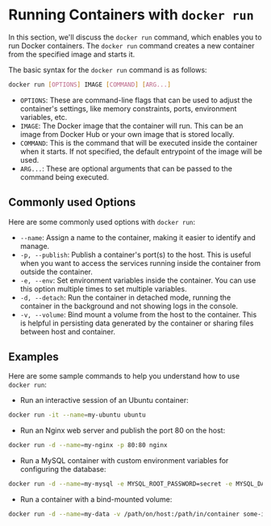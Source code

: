 # Running Containers with `docker run`

In this section, we'll discuss the `docker run` command, which enables you to run Docker containers. The `docker run` command creates a new container from the specified image and starts it.

The basic syntax for the `docker run` command is as follows:

```bash
docker run [OPTIONS] IMAGE [COMMAND] [ARG...]
```

- `OPTIONS`: These are command-line flags that can be used to adjust the container's settings, like memory constraints, ports, environment variables, etc.
- `IMAGE`: The Docker image that the container will run. This can be an image from Docker Hub or your own image that is stored locally.
- `COMMAND`: This is the command that will be executed inside the container when it starts. If not specified, the default entrypoint of the image will be used.
- `ARG...`: These are optional arguments that can be passed to the command being executed.

## Commonly used Options

Here are some commonly used options with `docker run`:

- `--name`: Assign a name to the container, making it easier to identify and manage.
- `-p, --publish`: Publish a container's port(s) to the host. This is useful when you want to access the services running inside the container from outside the container.
- `-e, --env`: Set environment variables inside the container. You can use this option multiple times to set multiple variables.
- `-d, --detach`: Run the container in detached mode, running the container in the background and not showing logs in the console.
- `-v, --volume`: Bind mount a volume from the host to the container. This is helpful in persisting data generated by the container or sharing files between host and container.

## Examples

Here are some sample commands to help you understand how to use `docker run`:

- Run an interactive session of an Ubuntu container:

```bash
docker run -it --name=my-ubuntu ubuntu
```

- Run an Nginx web server and publish the port 80 on the host:

```bash
docker run -d --name=my-nginx -p 80:80 nginx
```

- Run a MySQL container with custom environment variables for configuring the database:

```bash
docker run -d --name=my-mysql -e MYSQL_ROOT_PASSWORD=secret -e MYSQL_DATABASE=mydb -p 3306:3306 mysql
```

- Run a container with a bind-mounted volume:

```bash
docker run -d --name=my-data -v /path/on/host:/path/in/container some-image
```

